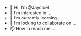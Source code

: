 - 👋 Hi, I’m @Jaycloel
- 👀 I’m interested in ...
- 🌱 I’m currently learning ...
- 💞️ I’m looking to collaborate on ...
- 📫 How to reach me ...

<!---
Jaycloel/Jaycloel is a ✨ special ✨ repository because its `README.md` (this file) appears on your GitHub profile.
You can click the Preview link to take a look at your changes.
--->
